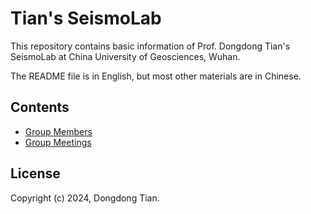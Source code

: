 # Tian's SeismoLab

This repository contains basic information of Prof. Dongdong Tian's SeismoLab at
China University of Geosciences, Wuhan.

The README file is in English, but most other materials are in Chinese.

## Contents

- [Group Members](members.md)
- [Group Meetings](meetings.md)

## License

Copyright (c) 2024, Dongdong Tian.
